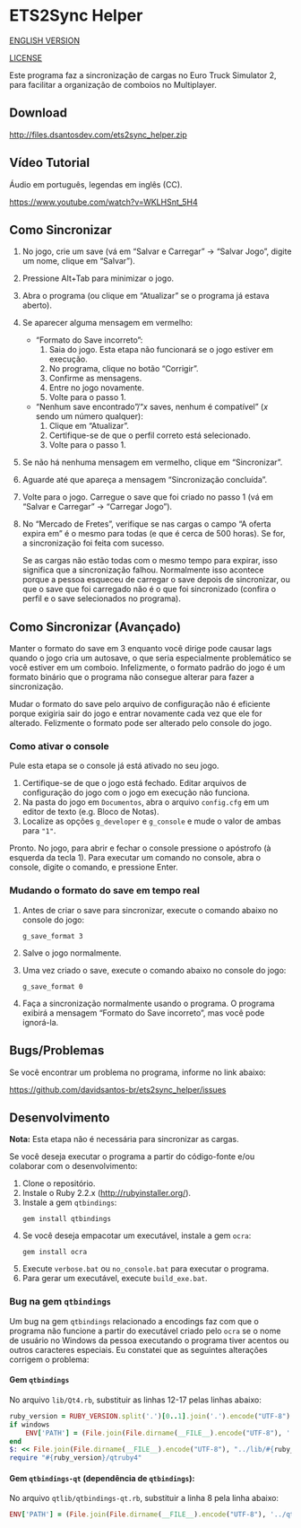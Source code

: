 # ETS2Sync Helper
[ENGLISH VERSION](README-en.md)

[LICENSE](LICENSE.md)

Este programa faz a sincronização de cargas no Euro Truck Simulator 2, para facilitar a organização de comboios no Multiplayer.

## Download
http://files.dsantosdev.com/ets2sync_helper.zip

## Vídeo Tutorial
Áudio em português, legendas em inglês (CC).

https://www.youtube.com/watch?v=WKLHSnt_5H4

## Como Sincronizar
1. No jogo, crie um save (vá em “Salvar e Carregar” → “Salvar Jogo”, digite um nome, clique em “Salvar”).
2. Pressione Alt+Tab para minimizar o jogo.
3. Abra o programa (ou clique em “Atualizar” se o programa já estava aberto).
4. Se aparecer alguma mensagem em vermelho:
	* “Formato do Save incorreto”:
		1. Saia do jogo. Esta etapa não funcionará se o jogo estiver em execução.
		2. No programa, clique no botão “Corrigir”.
		3. Confirme as mensagens.
		4. Entre no jogo novamente.
		5. Volte para o passo 1.
	* “Nenhum save encontrado”/“*x* saves, nenhum é compatível” (*x* sendo um número qualquer):
		1. Clique em “Atualizar”.
		2. Certifique-se de que o perfil correto está selecionado.
		3. Volte para o passo 1.
5. Se não há nenhuma mensagem em vermelho, clique em “Sincronizar”.
6. Aguarde até que apareça a mensagem “Sincronização concluída”.
7. Volte para o jogo. Carregue o save que foi criado no passo 1 (vá em “Salvar e Carregar” → “Carregar Jogo”).
8. No “Mercado de Fretes”, verifique se nas cargas o campo “A oferta expira em” é o mesmo para todas (e que é cerca de 500 horas). Se for, a sincronização foi feita com sucesso.

	Se as cargas não estão todas com o mesmo tempo para expirar, isso significa que a sincronização falhou. Normalmente isso acontece porque a pessoa esqueceu de carregar o save depois de sincronizar, ou que o save que foi carregado não é o que foi sincronizado (confira o perfil e o save selecionados no programa).

## Como Sincronizar (Avançado)
Manter o formato do save em 3 enquanto você dirige pode causar lags quando o jogo cria um autosave, o que seria especialmente problemático se você estiver em um comboio. Infelizmente, o formato padrão do jogo é um formato binário que o programa não consegue alterar para fazer a sincronização.

Mudar o formato do save pelo arquivo de configuração não é eficiente porque exigiria sair do jogo e entrar novamente cada vez que ele for alterado. Felizmente o formato pode ser alterado pelo console do jogo.

### Como ativar o console
Pule esta etapa se o console já está ativado no seu jogo.

1. Certifique-se de que o jogo está fechado. Editar arquivos de configuração do jogo com o jogo em execução não funciona.
2. Na pasta do jogo em `Documentos`, abra o arquivo `config.cfg` em um editor de texto (e.g. Bloco de Notas).
3. Localize as opções `g_developer` e `g_console` e mude o valor de ambas para `"1"`.

Pronto. No jogo, para abrir e fechar o console pressione o apóstrofo (à esquerda da tecla 1). Para executar um comando no console, abra o console, digite o comando, e pressione Enter.

### Mudando o formato do save em tempo real
1. Antes de criar o save para sincronizar, execute o comando abaixo no console do jogo:

	```
	g_save_format 3
	```
2. Salve o jogo normalmente.
3. Uma vez criado o save, execute o comando abaixo no console do jogo:

	```
	g_save_format 0
	```
4. Faça a sincronização normalmente usando o programa. O programa exibirá a mensagem “Formato do Save incorreto”, mas você pode ignorá-la.

## Bugs/Problemas
Se você encontrar um problema no programa, informe no link abaixo:

https://github.com/davidsantos-br/ets2sync_helper/issues

## Desenvolvimento
**Nota:** Esta etapa não é necessária para sincronizar as cargas.

Se você deseja executar o programa a partir do código-fonte e/ou colaborar com o desenvolvimento:

1. Clone o repositório.
2. Instale o Ruby 2.2.x (http://rubyinstaller.org/).
3. Instale a gem `qtbindings`:
	```
	gem install qtbindings
	```
4. Se você deseja empacotar um executável, instale a gem `ocra`:
	```
	gem install ocra
	```
5. Execute `verbose.bat` ou `no_console.bat` para executar o programa.
6. Para gerar um executável, execute `build_exe.bat`.

### Bug na gem `qtbindings`

Um bug na gem `qtbindings` relacionado a encodings faz com que o programa não funcione a partir do executável criado pelo `ocra` se o nome de usuário no Windows da pessoa executando o programa tiver acentos ou outros caracteres especiais. Eu constatei que as seguintes alterações corrigem o problema:

#### Gem `qtbindings`
No arquivo `lib/Qt4.rb`, substituir as linhas 12-17 pelas linhas abaixo:
```ruby
ruby_version = RUBY_VERSION.split('.')[0..1].join('.').encode("UTF-8")
if windows
	ENV['PATH'] = (File.join(File.dirname(__FILE__).encode("UTF-8"), '../bin') + ';' + File.join(File.dirname(__FILE__).encode("UTF-8"), "../lib/#{ruby_version}") + ';' + File.join(File.dirname(__FILE__).encode("UTF-8"), "../bin/#{ruby_version}") + ';' + ENV['PATH'].encode("UTF-8")).encode(ENV['PATH'].encoding)
end
$: << File.join(File.dirname(__FILE__).encode("UTF-8"), "../lib/#{ruby_version}").encode("filesystem")
require "#{ruby_version}/qtruby4"
```

#### Gem `qtbindings-qt` (dependência de `qtbindings`):
No arquivo `qtlib/qtbindings-qt.rb`, substituir a linha 8 pela linha abaixo:
```ruby
ENV['PATH'] = (File.join(File.dirname(__FILE__).encode("UTF-8"), '../qtbin') + ';' + File.join(File.dirname(__FILE__).encode("UTF-8"), '../qtbin/plugins') + ';' + ENV['PATH'].encode("UTF-8")).encode(ENV['PATH'].encoding)
```
